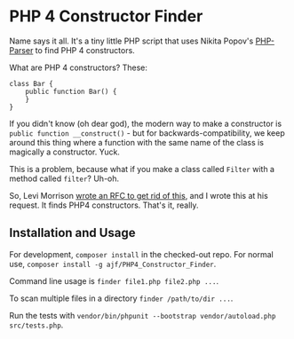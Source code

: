 PHP 4 Constructor Finder
========================

Name says it all. It's a tiny little PHP script that uses Nikita Popov's [PHP-Parser](https://github.com/nikic/PHP-Parser) to find PHP 4 constructors.

What are PHP 4 constructors? These:

    class Bar {
        public function Bar() {
        }
    }

If you didn't know (oh dear god), the modern way to make a constructor is `public function __construct()` - but for backwards-compatibility, we keep around this thing where a function with the same name of the class is magically a constructor. Yuck.

This is a problem, because what if you make a class called `Filter` with a method called `filter`? Uh-oh.

So, Levi Morrison [wrote an RFC to get rid of this](https://wiki.php.net/rfc/remove_php4_constructors), and I wrote this at his request. It finds PHP4 constructors. That's it, really.

Installation and Usage
----------------------

For development, `composer install` in the checked-out repo. For normal use, `composer install -g ajf/PHP4_Constructor_Finder`.

Command line usage is `finder file1.php file2.php ...`.

To scan multiple files in a directory `finder /path/to/dir ...`.

Run the tests with `vendor/bin/phpunit --bootstrap vendor/autoload.php src/tests.php`.
